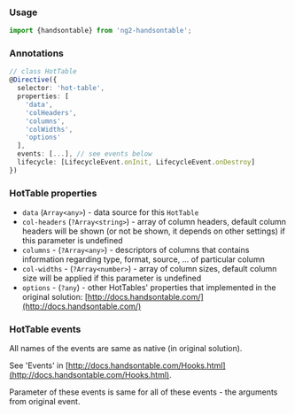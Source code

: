 ### Usage
```typescript
import {handsontable} from 'ng2-handsontable';
```

### Annotations
```typescript
// class HotTable
@Directive({
  selector: 'hot-table',
  properties: [
    'data',
    'colHeaders',
    'columns',
    'colWidths',
    'options'
  ],
  events: [...], // see events below
  lifecycle: [LifecycleEvent.onInit, LifecycleEvent.onDestroy]
})
```

### HotTable properties

  - `data` (`Array<any>`) - data source for this `HotTable`
  - `col-headers` (`?Array<string>`) - array of column headers, default column headers will be shown (or not be shown, it depends on other settings) if this parameter is undefined
  - `columns` - (`?Array<any>`) - descriptors of columns that contains information regarding type, format, source, ... of particular column
  - `col-widths` - (`?Array<number>`) - array of column sizes, default column size will be applied if this parameter is undefined
  - `options` - (`?any`) - other HotTables' properties that implemented in the original solution: [http://docs.handsontable.com/](http://docs.handsontable.com/)

### HotTable events

All names of the events are same as native (in original solution).

See 'Events' in [http://docs.handsontable.com/Hooks.html](http://docs.handsontable.com/Hooks.html).

Parameter of these events is same for all of these events - the arguments from original event.
